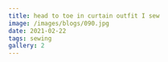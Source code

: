 ```yaml
---
title: head to toe in curtain outfit I sew
image: /images/blogs/090.jpg
date: 2021-02-22
tags: sewing
gallery: 2
---
```

